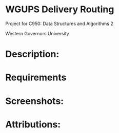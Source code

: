 # WGUPS Delivery Routing 

Project for C950: Data Structures and Algorithms 2

Western Governors University

# Description: 

# Requirements

# Screenshots:

# Attributions: